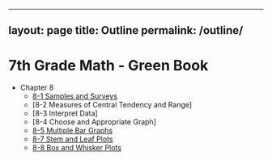 ---
layout: page
title: Outline
permalink: /outline/
----
# 7th Grade Math - Green Book

* Chapter 8
   * [8-1 Samples and Surveys](8-1-Samples-green)
   * [8-2 Measures of Central Tendency and Range]
   * [8-3 Interpret Data]
   * [8-4 Choose and Appropriate Graph]
   * [8-5 Multiple Bar Graphs](8-5-MultipleBarGraphs)
   * [8-7 Stem and Leaf Plots](8-7-StemLeaf)
   * [8-8 Box and Whisker Plots](8-8-BoxWhisker)

